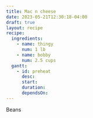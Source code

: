 ```yaml
---
title: Mac n cheese
date: 2023-05-21T12:30:18-04:00
draft: true
layout: recipe
recipe:
  ingredients:
    - name: thingy
      num: 1 lb
    - name: bobby
      num: 2.5 cups
  gantt:
    - id: preheat
      desc:
      start:
      duration:
      dependsOn:
---
```


Beans
